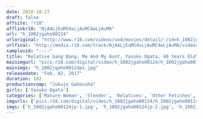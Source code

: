 ```yaml
---
date: 2018-10-27
draft: false
affsite: "r18"
afflinkr18: "NjA4LjEuMS4xLjAuMC4wLjAuMA"
url: "h_1002jgaho00124"
urloriginal: "http://www.r18.com/videos/vod/movies/detail/-/id=h_1002jgaho00124"
urlfinal: "http://media.r18.com/track/NjA4LjEuMS4xLjAuMC4wLjAuMA/videos/vod/movies/detail/-/id=h_1002jgaho00124"
samplevid: "----"
title: "Relative Gang Bang, Me And My Aunt, Yasuko Ogata, 48 Years Old"
mainimgurl: "pics.r18.com/digital/video/h_1002jgaho00124/h_1002jgaho00124ps.jpg"
mainimgs: "h_1002jgaho00124ps.jpg"
releasedate: "Feb. 02, 2017"
duration: 102
productioncomp: "Jukujo Gahousha"
girls: ['Yasuko Ogata']
categories: ['Mature Woman', 'Slender', 'Relatives', 'Other Fetishes', 'Featured Actress']
imgurls: ['pics.r18.com/digital/video/h_1002jgaho00124/h_1002jgaho00124jp-1.jpg', 'pics.r18.com/digital/video/h_1002jgaho00124/h_1002jgaho00124jp-2.jpg', 'pics.r18.com/digital/video/h_1002jgaho00124/h_1002jgaho00124jp-3.jpg', 'pics.r18.com/digital/video/h_1002jgaho00124/h_1002jgaho00124jp-4.jpg', 'pics.r18.com/digital/video/h_1002jgaho00124/h_1002jgaho00124jp-5.jpg', 'pics.r18.com/digital/video/h_1002jgaho00124/h_1002jgaho00124jp-6.jpg', 'pics.r18.com/digital/video/h_1002jgaho00124/h_1002jgaho00124jp-7.jpg', 'pics.r18.com/digital/video/h_1002jgaho00124/h_1002jgaho00124jp-8.jpg', 'pics.r18.com/digital/video/h_1002jgaho00124/h_1002jgaho00124jp-9.jpg', 'pics.r18.com/digital/video/h_1002jgaho00124/h_1002jgaho00124jp-10.jpg', 'pics.r18.com/digital/video/h_1002jgaho00124/h_1002jgaho00124jp-11.jpg', 'pics.r18.com/digital/video/h_1002jgaho00124/h_1002jgaho00124jp-12.jpg', 'pics.r18.com/digital/video/h_1002jgaho00124/h_1002jgaho00124jp-13.jpg', 'pics.r18.com/digital/video/h_1002jgaho00124/h_1002jgaho00124jp-14.jpg', 'pics.r18.com/digital/video/h_1002jgaho00124/h_1002jgaho00124jp-15.jpg', 'pics.r18.com/digital/video/h_1002jgaho00124/h_1002jgaho00124jp-16.jpg', 'pics.r18.com/digital/video/h_1002jgaho00124/h_1002jgaho00124jp-17.jpg', 'pics.r18.com/digital/video/h_1002jgaho00124/h_1002jgaho00124jp-18.jpg', 'pics.r18.com/digital/video/h_1002jgaho00124/h_1002jgaho00124jp-19.jpg', 'pics.r18.com/digital/video/h_1002jgaho00124/h_1002jgaho00124jp-20.jpg']
imgs: ['h_1002jgaho00124jp-1.jpg', 'h_1002jgaho00124jp-2.jpg', 'h_1002jgaho00124jp-3.jpg', 'h_1002jgaho00124jp-4.jpg', 'h_1002jgaho00124jp-5.jpg', 'h_1002jgaho00124jp-6.jpg', 'h_1002jgaho00124jp-7.jpg', 'h_1002jgaho00124jp-8.jpg', 'h_1002jgaho00124jp-9.jpg', 'h_1002jgaho00124jp-10.jpg', 'h_1002jgaho00124jp-11.jpg', 'h_1002jgaho00124jp-12.jpg', 'h_1002jgaho00124jp-13.jpg', 'h_1002jgaho00124jp-14.jpg', 'h_1002jgaho00124jp-15.jpg', 'h_1002jgaho00124jp-16.jpg', 'h_1002jgaho00124jp-17.jpg', 'h_1002jgaho00124jp-18.jpg', 'h_1002jgaho00124jp-19.jpg', 'h_1002jgaho00124jp-20.jpg']
---
```

